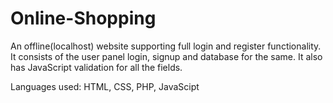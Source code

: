 # Online-Shopping
An offline(localhost) website supporting full login and register functionality. It consists of the user panel login, signup and database for the same. It also has JavaScript validation for all the fields.

Languages used: HTML, CSS, PHP, JavaScipt
